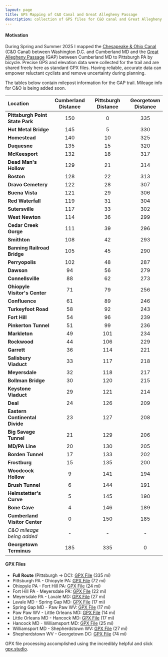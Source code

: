 ```yaml
---
layout: page
title: GPS Mapping of C&O Canal and Great Allegheny Passage
description: collection of GPS files for C&O canal and Great Allegheny Passage
---
```


#### Motivation
During Spring and Summer 2025 I mapped the [Chesapeake & Ohio Canal](https://www.nps.gov/choh/index.htm) (C&O Canal) between Washington D.C. and Cumberland MD and the [Great Allegheny Passage](https://gaptrail.org/) (GAP) between Cumberland MD to Pittsburgh PA by bicycle. Precise GPS and elevation data were collected for the trail and are shared freely here as standard GPX files. Having reliable, accurate data can empower reluctant cyclists and remove uncertainty during planning. 

The tables below contain milepost information for the GAP trail. Mileage info for C&O is being added soon.

| Location | Cumberland <br> Distance | | Pittsburgh <br> Distance | | Georgetown <br>  Distance |
|:---------|:-------:|:---:|:--------:|:---:|:-------:|
|**Pittsburgh Point State Park**|	150|  |0 | | 335 |
|**Hot Metal Bridge**|	145| | 5 |  |330 |
|**Homestead**|	140| | 10 | | 325| 
|**Duquesne**	|135| |   15 | |   320 | 
|**McKeesport**	|132| |   18 |   | 317| 
|**Dead Man's Hollow**|	129| | 21   | |  314 | 
|**Boston**	|128| |   22 |    |313| 
|**Dravo Cemetery**|	122| |  28  | |  307 | 
|**Buena Vista**|	121| |  29  |    |306| 
|**Red Waterfall**|	119| |   31 |    |304| 
|**Sutersville**	|117|  |  33 |    |302| 
|**West Newton**	|114| |  36 |   |299 | 
|**Cedar Creek Gorge**	|111| | 39  | | 296  | 
|**Smithton**	|108| |   42| |   293| 
|**Banning Railroad Bridge**|	105| |   45| |  290 | 
|**Perryopolis**|	102| |  48 |   |287 | 
|**Dawson**|	94|  |  56|   |279 | 
|**Connellsville**	|88|  |62  | |  273 | 
|**Ohiopyle Visitor's Center**|	71|  | 79 | | 256  | 
|**Confluence**	|61| |   89 |   |246 | 
|**Turkeyfoot Road**	|58| | 92   |    |243| 
|**Fort Hill**|	54| |  96 |   |239 | 
|**Pinkerton Tunnel**|	51| |  99 |  | 236 | 
|**Markleton**|	49| |  101 |    |234| 
|**Rockwood**|	44| |   106 |   | 229| 
|**Garrett**|	36|  | 114 |   | 221| 
|**Salisbury Viaduct**|	33|  | 117 |  | 218 | 
|**Meyersdale**	|32|  |  118 |  | 217 | 
|**Bollman Bridge**|	30| |  120 |  | 215 | 
|**Keystone Viaduct**|	29| |   121|   | 214| 
|**Deal**	|24|  |  126|   |209 | 
|**Eastern Continental Divide**	|23| | 127  | |  208 | 
|**Big Savage Tunnel**	|21|  |  129 |   |206 | 
|**MD/PA Line**	|20|  |  130 |   |205 | 
|**Borden Tunnel**|	17|  |  133 |  | 202 | 
|**Frostburg**	|15|  | 135 |   | 200| 
|**Woodcock Hollow**|	9|  | 141 |  | 194 | 
|**Brush Tunnel**	|6|  | 144 |  | 191 | 
|**Helmstetter's Curve**|	5|  |145  |  |190  | 
|**Bone Cave**	|4|  | 146 |  | 189 | 
|**Cumberland Visitor Center**|	0|  | 150 |  |  185| 
|*C&O mileage being added*| - | | - |  | - |
|**Georgetown Terminus** | 185 |  |335 |  | 0 |


#### GPX Files

* **Full Route** (Pittsburgh -> DC): [GPX File](<co_gap_gpx_data/Pittsburgh - Georgetown (GAP and C&O.gpx>) (335 mi)
* Pittsburgh PA - Ohiopyle PA: [GPX File](co_gap_gpx_data/Pittsburgh-Ohiopyle.gpx) (72 mi)
* Ohiopyle PA - Fort Hill PA: [GPX File](co_gap_gpx_data/Ohiopyle-FortHill.gpx) (24 mi)
* Fort Hill PA - Meyersdale PA: [GPX File](co_gap_gpx_data/FortHill-Meyersdale.gpx) (22 mi)
* Meyersdale PA - Lavale MD: [GPX File](co_gap_gpx_data/Meyersdale-Lavale.gpx) (27 mi)
* Lavale MD - Spring Gap MD: [GPX File](co_gap_gpx_data/Lavale-SpringGap.gpx) (17 mi)
* Spring Gap MD - Paw Paw WV: [GPX File](co_gap_gpx_data/SpringGap-PawPaw.gpx) (17 mi)
* Paw Paw WV - Little Orleans MD: [GPX File](co_gap_gpx_data/PawPaw-LittleOrleans.gpx) (14 mi)
* Little Orleans MD - Hancock MD: [GPX File](LittleOrleans-Hancock.gpx) (17 mi)
* Hancock MD - Williamsport MD: [GPX File](Hancock-Williamsport.gpx) (25 mi)
* Williamsport MD - Shepherdstown WV: [GPX File](Williamsport-Shepherdstown.gpx) (27 mi)
* Shepherdstown WV - Georgetown DC: [GPX File](Shepherdstown-Georgetown.gpx) (74 mi)


GPX file processing accomplished using the incredibly helpful and slick [gpx.studio](https://gpx.studio).